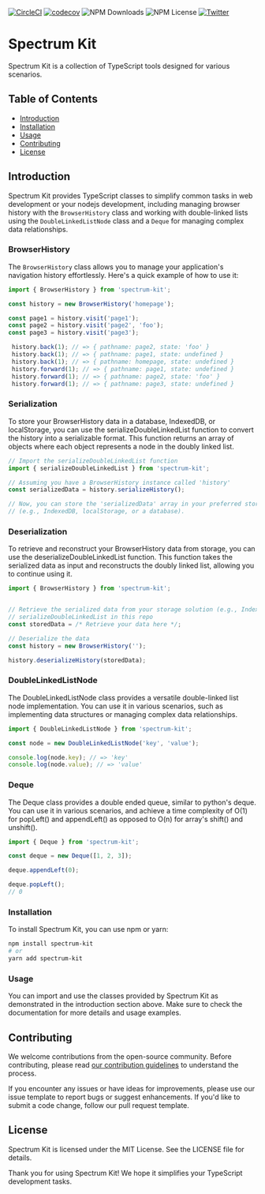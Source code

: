 [![CircleCI](https://dl.circleci.com/status-badge/img/gh/wsquared/spectrum-kit/tree/main.svg?style=svg)](https://dl.circleci.com/status-badge/redirect/gh/wsquared/spectrum-kit/tree/main)
[![codecov](https://codecov.io/github/wsquared/spectrum-kit/graph/badge.svg?token=EDA96MHFXB)](https://codecov.io/github/wsquared/spectrum-kit)
![NPM Downloads](https://img.shields.io/npm/dw/spectrum-kit)
![NPM License](https://img.shields.io/npm/l/spectrum-kit)
[![Twitter](https://img.shields.io/twitter/follow/:twitterHandle.svg?style=social&label=@willwin_w)](https://twitter.com/willwin_w)

# Spectrum Kit

Spectrum Kit is a collection of TypeScript tools designed for various scenarios.

## Table of Contents

- [Introduction](#introduction)
- [Installation](#installation)
- [Usage](#usage)
- [Contributing](#contributing)
- [License](#license)

## Introduction

Spectrum Kit provides TypeScript classes to simplify common tasks in web development or your nodejs development, including managing browser history with the `BrowserHistory` class and working with double-linked lists using the `DoubleLinkedListNode` class and a `Deque` for managing complex data relationships.

### BrowserHistory

The `BrowserHistory` class allows you to manage your application's navigation history effortlessly. Here's a quick example of how to use it:

```js
import { BrowserHistory } from 'spectrum-kit';

const history = new BrowserHistory('homepage');

const page1 = history.visit('page1');
const page2 = history.visit('page2', 'foo');
const page3 = history.visit('page3');

 history.back(1); // => { pathname: page2, state: 'foo' }
 history.back(1); // => { pathname: page1, state: undefined }
 history.back(1); // => { pathname: homepage, state: undefined }
 history.forward(1); // => { pathname: page1, state: undefined }
 history.forward(1); // => { pathname: page2, state: 'foo' }
 history.forward(1); // => { pathname: page3, state: undefined }
```

### Serialization

To store your BrowserHistory data in a database, IndexedDB, or localStorage, you can use the serializeDoubleLinkedList function to convert the history into a serializable format. This function returns an array of objects where each object represents a node in the doubly linked list.

```js
// Import the serializeDoubleLinkedList function
import { serializeDoubleLinkedList } from 'spectrum-kit';

// Assuming you have a BrowserHistory instance called 'history'
const serializedData = history.serializeHistory();

// Now, you can store the 'serializedData' array in your preferred storage solution
// (e.g., IndexedDB, localStorage, or a database).
```

### Deserialization

To retrieve and reconstruct your BrowserHistory data from storage, you can use the deserializeDoubleLinkedList function. This function takes the serialized data as input and reconstructs the doubly linked list, allowing you to continue using it.

```js
import { BrowserHistory } from 'spectrum-kit';


// Retrieve the serialized data from your storage solution (e.g., IndexedDB or localStorage), must be serialized using
// serializeDoubleLinkedList in this repo
const storedData = /* Retrieve your data here */;

// Deserialize the data 
const history = new BrowserHistory('');

history.deserializeHistory(storedData);
```

### DoubleLinkedListNode

The DoubleLinkedListNode class provides a versatile double-linked list node implementation. You can use it in various scenarios, such as implementing data structures or managing complex data relationships.

```js
import { DoubleLinkedListNode } from 'spectrum-kit';

const node = new DoubleLinkedListNode('key', 'value');

console.log(node.key); // => 'key'
console.log(node.value); // => 'value'
```

### Deque

The Deque class provides a double ended queue, similar to python's deque. You can use it in various scenarios, and achieve a time complexity of O(1) for popLeft() and appendLeft() as opposed to O(n) for array's shift() and unshift().

```js
import { Deque } from 'spectrum-kit';

const deque = new Deque([1, 2, 3]);

deque.appendLeft(0);

deque.popLeft();
// 0
```

### Installation

To install Spectrum Kit, you can use npm or yarn:

```bash
npm install spectrum-kit
# or
yarn add spectrum-kit
```

### Usage

You can import and use the classes provided by Spectrum Kit as demonstrated in the introduction section above. Make sure to check the documentation for more details and usage examples.

## Contributing

We welcome contributions from the open-source community. Before contributing, please read [our contribution guidelines](./.github/CONTRIBUTING.md) to understand the process.

If you encounter any issues or have ideas for improvements, please use our issue template to report bugs or suggest enhancements. If you'd like to submit a code change, follow our pull request template.

## License

Spectrum Kit is licensed under the MIT License. See the LICENSE file for details.

Thank you for using Spectrum Kit! We hope it simplifies your TypeScript development tasks.
